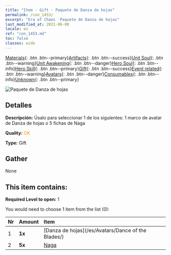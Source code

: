 ```yaml
---
title: "Item - Gift - Paquete de Danza de hojas"
permalink: /con_1453/
excerpt: "Era of Chaos  Paquete de Danza de hojas"
last_modified_at: 2021-06-08
locale: es
ref: "con_1453.md"
toc: false
classes: wide
---
```

 [Materials](/ItemsES/){: .btn .btn--primary}[Artifacts](/ItemsES/Artifacts/){: .btn .btn--success}[Unit Soul](/ItemsES/UnitSoul/){: .btn .btn--warning}[Unit Awakening](/ItemsES/UnitAwakening/){: .btn .btn--danger}[Hero Soul](/ItemsES/HeroSoul/){: .btn .btn--info}[Hero Skill](/ItemsES/HeroSkill/){: .btn .btn--primary}[Gift](/ItemsES/Gift/){: .btn .btn--success}[Event related](/ItemsES/Events/){: .btn .btn--warning}[Avatars](/ItemsES/Avatars/){: .btn .btn--danger}[Consumables](/ItemsES/Consumables/){: .btn .btn--info}[Unknown](/ItemsES/Unknown/){: .btn .btn--primary}

 ![Paquete de Danza de hojas](/images/t/i_907067.png)

## Detalles
 **Descripción:** Úsalo para seleccionar 1 de los siguientes: 1 marco de avatar de Danza de hojas o 5 fichas de Naga

 **Quality:** <span style="color: #FF8C00">OK</span>

 **Type:** Gift

## Gather

  None

## This item contains:

 **Required Level to open:** 1

 You would need to choose 1 item from the list (0):

  | Nr | Amount |     Item    |
  |:---|:-------|:------------|
  | 1 |  **1x** | [Danza de hojas](/es/Avatars/Dance of the Blades/) |  | 
  | 2 |  **5x** | [Naga](/ItemsES/unt_240/) |  | 
